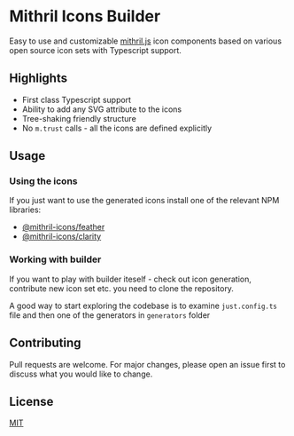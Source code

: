 # Mithril Icons Builder



Easy to use and customizable [mithril.js](https://mithril.js.org/) icon components based on various open source icon sets with Typescript support.

## Highlights
- First class Typescript support
- Ability to add any SVG attribute to the icons
- Tree-shaking friendly structure
- No `m.trust` calls - all the icons are defined explicitly


## Usage
### Using the icons
If you just want to use the generated icons install one of the relevant NPM libraries:
- [@mithril-icons/feather](./packages/feather)
- [@mithril-icons/clarity](./packages/clarity)

### Working with builder
If you want to play with builder iteself - check out icon generation, contribute new icon set etc. you need to clone the repository.

A good way to start exploring the codebase is to examine `just.config.ts` file and then one of the generators in `generators` folder
## Contributing
Pull requests are welcome. For major changes, please open an issue first to discuss what you would like to change.

## License
[MIT](https://choosealicense.com/licenses/mit/)
